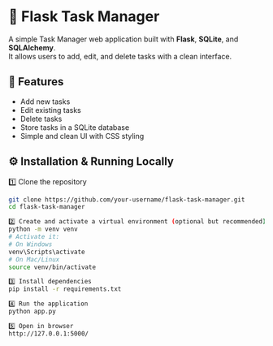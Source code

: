 # 📝 Flask Task Manager

A simple Task Manager web application built with **Flask**, **SQLite**, and **SQLAlchemy**.  
It allows users to add, edit, and delete tasks with a clean interface.

## 🚀 Features
- Add new tasks  
- Edit existing tasks  
- Delete tasks  
- Store tasks in a SQLite database  
- Simple and clean UI with CSS styling

## ⚙️ Installation & Running Locally

1️⃣ Clone the repository
```bash
git clone https://github.com/your-username/flask-task-manager.git
cd flask-task-manager

2️⃣ Create and activate a virtual environment (optional but recommended)
python -m venv venv
# Activate it:
# On Windows
venv\Scripts\activate
# On Mac/Linux
source venv/bin/activate

3️⃣ Install dependencies
pip install -r requirements.txt

4️⃣ Run the application
python app.py

5️⃣ Open in browser
http://127.0.0.1:5000/








